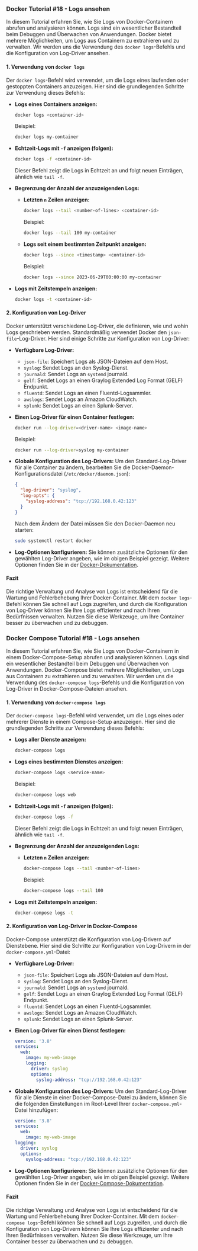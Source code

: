 ### Docker Tutorial #18 - Logs ansehen

In diesem Tutorial erfahren Sie, wie Sie Logs von Docker-Containern abrufen und analysieren können. Logs sind ein wesentlicher Bestandteil beim Debuggen und Überwachen von Anwendungen. Docker bietet mehrere Möglichkeiten, um Logs aus Containern zu extrahieren und zu verwalten. Wir werden uns die Verwendung des `docker logs`-Befehls und die Konfiguration von Log-Driver ansehen.

#### 1. Verwendung von `docker logs`

Der `docker logs`-Befehl wird verwendet, um die Logs eines laufenden oder gestoppten Containers anzuzeigen. Hier sind die grundlegenden Schritte zur Verwendung dieses Befehls:

- **Logs eines Containers anzeigen:**
  ```bash
  docker logs <container-id>
  ```
  Beispiel:
  ```bash
  docker logs my-container
  ```

- **Echtzeit-Logs mit `-f` anzeigen (folgen):**
  ```bash
  docker logs -f <container-id>
  ```
  Dieser Befehl zeigt die Logs in Echtzeit an und folgt neuen Einträgen, ähnlich wie `tail -f`.

- **Begrenzung der Anzahl der anzuzeigenden Logs:**
  - **Letzten `n` Zeilen anzeigen:**
    ```bash
    docker logs --tail <number-of-lines> <container-id>
    ```
    Beispiel:
    ```bash
    docker logs --tail 100 my-container
    ```
  - **Logs seit einem bestimmten Zeitpunkt anzeigen:**
    ```bash
    docker logs --since <timestamp> <container-id>
    ```
    Beispiel:
    ```bash
    docker logs --since 2023-06-29T00:00:00 my-container
    ```

- **Logs mit Zeitstempeln anzeigen:**
  ```bash
  docker logs -t <container-id>
  ```

#### 2. Konfiguration von Log-Driver

Docker unterstützt verschiedene Log-Driver, die definieren, wie und wohin Logs geschrieben werden. Standardmäßig verwendet Docker den `json-file`-Log-Driver. Hier sind einige Schritte zur Konfiguration von Log-Driver:

- **Verfügbare Log-Driver:**
  - `json-file`: Speichert Logs als JSON-Dateien auf dem Host.
  - `syslog`: Sendet Logs an den Syslog-Dienst.
  - `journald`: Sendet Logs an `systemd` journald.
  - `gelf`: Sendet Logs an einen Graylog Extended Log Format (GELF) Endpunkt.
  - `fluentd`: Sendet Logs an einen Fluentd-Logsammler.
  - `awslogs`: Sendet Logs an Amazon CloudWatch.
  - `splunk`: Sendet Logs an einen Splunk-Server.

- **Einen Log-Driver für einen Container festlegen:**
  ```bash
  docker run --log-driver=<driver-name> <image-name>
  ```
  Beispiel:
  ```bash
  docker run --log-driver=syslog my-container
  ```

- **Globale Konfiguration des Log-Drivers:**
  Um den Standard-Log-Driver für alle Container zu ändern, bearbeiten Sie die Docker-Daemon-Konfigurationsdatei (`/etc/docker/daemon.json`):
  ```json
  {
    "log-driver": "syslog",
    "log-opts": {
      "syslog-address": "tcp://192.168.0.42:123"
    }
  }
  ```
  Nach dem Ändern der Datei müssen Sie den Docker-Daemon neu starten:
  ```bash
  sudo systemctl restart docker
  ```

- **Log-Optionen konfigurieren:**
  Sie können zusätzliche Optionen für den gewählten Log-Driver angeben, wie im obigen Beispiel gezeigt. Weitere Optionen finden Sie in der [Docker-Dokumentation](https://docs.docker.com/config/containers/logging/configure/).

#### Fazit

Die richtige Verwaltung und Analyse von Logs ist entscheidend für die Wartung und Fehlerbehebung Ihrer Docker-Container. Mit dem `docker logs`-Befehl können Sie schnell auf Logs zugreifen, und durch die Konfiguration von Log-Driver können Sie Ihre Logs effizienter und nach Ihren Bedürfnissen verwalten. Nutzen Sie diese Werkzeuge, um Ihre Container besser zu überwachen und zu debuggen.

### Docker Compose Tutorial #18 - Logs ansehen

In diesem Tutorial erfahren Sie, wie Sie Logs von Docker-Containern in einem Docker-Compose-Setup abrufen und analysieren können. Logs sind ein wesentlicher Bestandteil beim Debuggen und Überwachen von Anwendungen. Docker-Compose bietet mehrere Möglichkeiten, um Logs aus Containern zu extrahieren und zu verwalten. Wir werden uns die Verwendung des `docker-compose logs`-Befehls und die Konfiguration von Log-Driver in Docker-Compose-Dateien ansehen.

#### 1. Verwendung von `docker-compose logs`

Der `docker-compose logs`-Befehl wird verwendet, um die Logs eines oder mehrerer Dienste in einem Compose-Setup anzuzeigen. Hier sind die grundlegenden Schritte zur Verwendung dieses Befehls:

- **Logs aller Dienste anzeigen:**
  ```bash
  docker-compose logs
  ```

- **Logs eines bestimmten Dienstes anzeigen:**
  ```bash
  docker-compose logs <service-name>
  ```
  Beispiel:
  ```bash
  docker-compose logs web
  ```

- **Echtzeit-Logs mit `-f` anzeigen (folgen):**
  ```bash
  docker-compose logs -f
  ```
  Dieser Befehl zeigt die Logs in Echtzeit an und folgt neuen Einträgen, ähnlich wie `tail -f`.

- **Begrenzung der Anzahl der anzuzeigenden Logs:**
  - **Letzten `n` Zeilen anzeigen:**
    ```bash
    docker-compose logs --tail <number-of-lines>
    ```
    Beispiel:
    ```bash
    docker-compose logs --tail 100
    ```

- **Logs mit Zeitstempeln anzeigen:**
  ```bash
  docker-compose logs -t
  ```

#### 2. Konfiguration von Log-Driver in Docker-Compose

Docker-Compose unterstützt die Konfiguration von Log-Drivern auf Dienstebene. Hier sind die Schritte zur Konfiguration von Log-Drivern in der `docker-compose.yml`-Datei:

- **Verfügbare Log-Driver:**
  - `json-file`: Speichert Logs als JSON-Dateien auf dem Host.
  - `syslog`: Sendet Logs an den Syslog-Dienst.
  - `journald`: Sendet Logs an `systemd` journald.
  - `gelf`: Sendet Logs an einen Graylog Extended Log Format (GELF) Endpunkt.
  - `fluentd`: Sendet Logs an einen Fluentd-Logsammler.
  - `awslogs`: Sendet Logs an Amazon CloudWatch.
  - `splunk`: Sendet Logs an einen Splunk-Server.

- **Einen Log-Driver für einen Dienst festlegen:**
  ```yaml
  version: '3.8'
  services:
    web:
      image: my-web-image
      logging:
        driver: syslog
        options:
          syslog-address: "tcp://192.168.0.42:123"
  ```

- **Globale Konfiguration des Log-Drivers:**
  Um den Standard-Log-Driver für alle Dienste in einer Docker-Compose-Datei zu ändern, können Sie die folgenden Einstellungen im Root-Level Ihrer `docker-compose.yml`-Datei hinzufügen:
  ```yaml
  version: '3.8'
  services:
    web:
      image: my-web-image
  logging:
    driver: syslog
    options:
      syslog-address: "tcp://192.168.0.42:123"
  ```

- **Log-Optionen konfigurieren:**
  Sie können zusätzliche Optionen für den gewählten Log-Driver angeben, wie im obigen Beispiel gezeigt. Weitere Optionen finden Sie in der [Docker-Compose-Dokumentation](https://docs.docker.com/compose/compose-file/compose-file-v3/#logging).

#### Fazit

Die richtige Verwaltung und Analyse von Logs ist entscheidend für die Wartung und Fehlerbehebung Ihrer Docker-Container. Mit dem `docker-compose logs`-Befehl können Sie schnell auf Logs zugreifen, und durch die Konfiguration von Log-Drivern können Sie Ihre Logs effizienter und nach Ihren Bedürfnissen verwalten. Nutzen Sie diese Werkzeuge, um Ihre Container besser zu überwachen und zu debuggen.